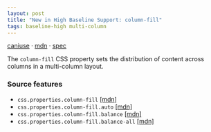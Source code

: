```yaml
---
layout: post
title: "New in High Baseline Support: column-fill"
tags: baseline-high multi-column
---
```


[caniuse](https://caniuse.com/?search=column-fill) · [mdn](https://developer.mozilla.org/en-US/search?q=column-fill) · [spec](https://drafts.csswg.org/css-multicol-1/#filling-columns)

The `column-fill` CSS property sets the distribution of content across columns in a multi-column layout.

### Source features

- ``css.properties.column-fill`` [[mdn]](https://developer.mozilla.org/en-US/search?q=css.properties.column-fill)
- ``css.properties.column-fill.auto`` [[mdn]](https://developer.mozilla.org/en-US/search?q=css.properties.column-fill.auto)
- ``css.properties.column-fill.balance`` [[mdn]](https://developer.mozilla.org/en-US/search?q=css.properties.column-fill.balance)
- ``css.properties.column-fill.balance-all`` [[mdn]](https://developer.mozilla.org/en-US/search?q=css.properties.column-fill.balance-all)

